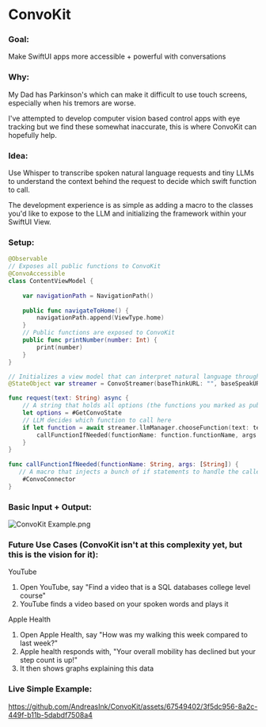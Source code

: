 # ConvoKit

### Goal:

Make SwiftUI apps more accessible + powerful with conversations

### Why:

My Dad has Parkinson's which can make it difficult to use touch screens, especially when his tremors are worse.

I've attempted to develop computer vision based control apps with eye tracking but we find these somewhat inaccurate, this is where ConvoKit can hopefully help.

### Idea:

Use Whisper to transcribe spoken natural language requests and tiny LLMs to understand the context behind the request to decide which swift function to call.

The development experience is as simple as adding a macro to the classes you'd like to expose to the LLM and initializing the framework within your SwiftUI View.

### Setup:

```swift
@Observable
// Exposes all public functions to ConvoKit
@ConvoAccessible
class ContentViewModel {
        
    var navigationPath = NavigationPath()
    
    public func navigateToHome() {
        navigationPath.append(ViewType.home)
    }
    // Public functions are exposed to ConvoKit
    public func printNumber(number: Int) {
        print(number)
    }
}
```

```swift
// Initializes a view model that can interpret natural language through voice and speak back if you have a backend endpoint
@StateObject var streamer = ConvoStreamer(baseThinkURL: "", baseSpeakURL: "", localWhisperURL:  Bundle.main.url(forResource: "ggml-tiny.en", withExtension: "bin")!)

func request(text: String) async {
    // A string that holds all options (the functions you marked as public)
    let options = #GetConvoState
    // LLM decides which function to call here
    if let function = await streamer.llmManager.chooseFunction(text: text, options: options) {
        callFunctionIfNeeded(functionName: function.functionName, args: function.args)
    }
}
    
func callFunctionIfNeeded(functionName: String, args: [String]) {
   // A macro that injects a bunch of if statements to handle the called function
    #ConvoConnector
}
```

### Basic Input + Output:

![ConvoKit Example.png](https://res.craft.do/user/full/23a03a79-af5e-1af9-b4ff-27170389b6b1/doc/E4042505-40C7-4BEF-BDD8-996CDFCB3A26/1C393D7F-396D-4065-9DF8-7CA5097F6EB9_2/iDQEW82ZAxggbGq0xLhyZwddoF4kreTMY77oLyRqAt8z/ConvoKit%20Example.png)

### Future Use Cases (ConvoKit isn't at this complexity yet, but this is the vision for it):

YouTube

1. Open YouTube, say "Find a video that is a SQL databases college level course"
2. YouTube finds a video based on your spoken words and plays it

Apple Health

1. Open Apple Health, say "How was my walking this week compared to last week?"
2. Apple health responds with, "Your overall mobility has declined but your step count is up!"
3. It then shows graphs explaining this data

### Live Simple Example:

https://github.com/AndreasInk/ConvoKit/assets/67549402/3f5dc956-8a2c-449f-b11b-5dabdf7508a4

